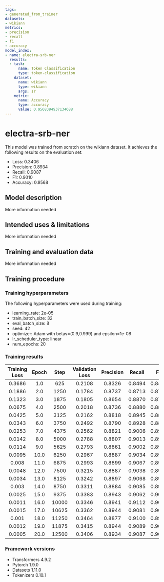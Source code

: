 ```yaml
---
tags:
- generated_from_trainer
datasets:
- wikiann
metrics:
- precision
- recall
- f1
- accuracy
model_index:
- name: electra-srb-ner
  results:
  - task:
      name: Token Classification
      type: token-classification
    dataset:
      name: wikiann
      type: wikiann
      args: sr
    metric:
      name: Accuracy
      type: accuracy
      value: 0.9568394937134688
---
```


<!-- This model card has been generated automatically according to the information the Trainer had access to. You
should probably proofread and complete it, then remove this comment. -->

# electra-srb-ner

This model was trained from scratch on the wikiann dataset.
It achieves the following results on the evaluation set:
- Loss: 0.3406
- Precision: 0.8934
- Recall: 0.9087
- F1: 0.9010
- Accuracy: 0.9568

## Model description

More information needed

## Intended uses & limitations

More information needed

## Training and evaluation data

More information needed

## Training procedure

### Training hyperparameters

The following hyperparameters were used during training:
- learning_rate: 2e-05
- train_batch_size: 32
- eval_batch_size: 8
- seed: 42
- optimizer: Adam with betas=(0.9,0.999) and epsilon=1e-08
- lr_scheduler_type: linear
- num_epochs: 20

### Training results

| Training Loss | Epoch | Step  | Validation Loss | Precision | Recall | F1     | Accuracy |
|:-------------:|:-----:|:-----:|:---------------:|:---------:|:------:|:------:|:--------:|
| 0.3686        | 1.0   | 625   | 0.2108          | 0.8326    | 0.8494 | 0.8409 | 0.9335   |
| 0.1886        | 2.0   | 1250  | 0.1784          | 0.8737    | 0.8713 | 0.8725 | 0.9456   |
| 0.1323        | 3.0   | 1875  | 0.1805          | 0.8654    | 0.8870 | 0.8760 | 0.9468   |
| 0.0675        | 4.0   | 2500  | 0.2018          | 0.8736    | 0.8880 | 0.8807 | 0.9502   |
| 0.0425        | 5.0   | 3125  | 0.2162          | 0.8818    | 0.8945 | 0.8881 | 0.9512   |
| 0.0343        | 6.0   | 3750  | 0.2492          | 0.8790    | 0.8928 | 0.8859 | 0.9513   |
| 0.0253        | 7.0   | 4375  | 0.2562          | 0.8821    | 0.9006 | 0.8912 | 0.9525   |
| 0.0142        | 8.0   | 5000  | 0.2788          | 0.8807    | 0.9013 | 0.8909 | 0.9524   |
| 0.0114        | 9.0   | 5625  | 0.2793          | 0.8861    | 0.9002 | 0.8931 | 0.9534   |
| 0.0095        | 10.0  | 6250  | 0.2967          | 0.8887    | 0.9034 | 0.8960 | 0.9550   |
| 0.008         | 11.0  | 6875  | 0.2993          | 0.8899    | 0.9067 | 0.8982 | 0.9556   |
| 0.0048        | 12.0  | 7500  | 0.3215          | 0.8887    | 0.9038 | 0.8962 | 0.9545   |
| 0.0034        | 13.0  | 8125  | 0.3242          | 0.8897    | 0.9068 | 0.8982 | 0.9554   |
| 0.003         | 14.0  | 8750  | 0.3311          | 0.8884    | 0.9085 | 0.8983 | 0.9559   |
| 0.0025        | 15.0  | 9375  | 0.3383          | 0.8943    | 0.9062 | 0.9002 | 0.9562   |
| 0.0011        | 16.0  | 10000 | 0.3346          | 0.8941    | 0.9112 | 0.9026 | 0.9574   |
| 0.0015        | 17.0  | 10625 | 0.3362          | 0.8944    | 0.9081 | 0.9012 | 0.9567   |
| 0.001         | 18.0  | 11250 | 0.3464          | 0.8877    | 0.9100 | 0.8987 | 0.9559   |
| 0.0012        | 19.0  | 11875 | 0.3415          | 0.8944    | 0.9089 | 0.9016 | 0.9568   |
| 0.0005        | 20.0  | 12500 | 0.3406          | 0.8934    | 0.9087 | 0.9010 | 0.9568   |


### Framework versions

- Transformers 4.9.2
- Pytorch 1.9.0
- Datasets 1.11.0
- Tokenizers 0.10.1
